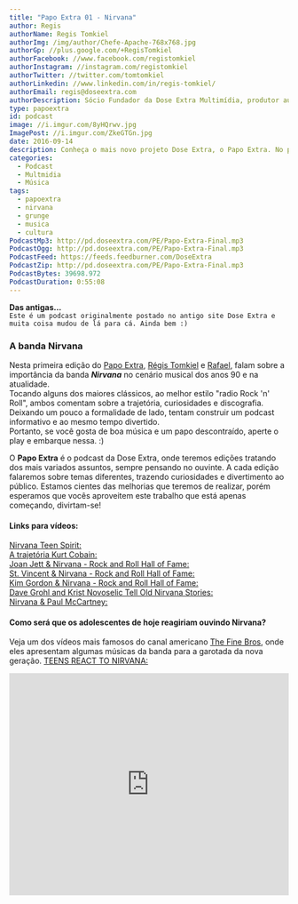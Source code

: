 ```yaml
---
title: "Papo Extra 01 - Nirvana"
author: Regis
authorName: Regis Tomkiel
authorImg: /img/author/Chefe-Apache-768x768.jpg
authorGp: //plus.google.com/+RegisTomkiel
authorFacebook: //www.facebook.com/registomkiel
authorInstagram: //instagram.com/registomkiel
authorTwitter: //twitter.com/tomtomkiel
authorLinkedin: //www.linkedin.com/in/regis-tomkiel/
authorEmail: regis@doseextra.com
authorDescription: Sócio Fundador da Dose Extra Multimídia, produtor audiovisual, desenvolvedor web, podcaster, escritor e quando sobra tempo, coleciona videogames e filmes independentes.
type: papoextra
id: podcast
image: //i.imgur.com/8yHQrwv.jpg
ImagePost: //i.imgur.com/ZkeGTGn.jpg
date: 2016-09-14
description: Conheça o mais novo projeto Dose Extra, o Papo Extra. No primeiro episódio, falaremos sobre umas das maiores bandas da história, o Nirvana!
categories:
  - Podcast
  - Multmidia
  - Música
tags:
  - papoextra
  - nirvana
  - grunge
  - musica
  - cultura
PodcastMp3: http://pd.doseextra.com/PE/Papo-Extra-Final.mp3
PodcastOgg: http://pd.doseextra.com/PE/Papo-Extra-Final.mp3
PodcastFeed: https://feeds.feedburner.com/DoseExtra
PodcastZip: http://pd.doseextra.com/PE/Papo-Extra-Final.mp3
PodcastBytes: 39698.972
PodcastDuration: 0:55:08
---
```

**Das antigas...**   
``Este é um podcast originalmente postado no antigo site Dose Extra e muita coisa mudou de lá para cá. Ainda bem :) ``   

### A banda Nirvana   
Nesta primeira edição do [Papo Extra](//blog.doseextra.com/posdcasts/papoextra "Papo Extra"), [Régis Tomkiel](//twitter.com/tomtomkiel "@tomtomkiel") e [Rafael](//twitter.com/RealRafaelB "@RealRafaelB"), falam sobre a importância da banda ***Nirvana*** no cenário musical dos anos 90 e na atualidade.   
Tocando alguns dos maiores clássicos, ao melhor estilo "radio Rock 'n' Roll", ambos comentam sobre a trajetória, curiosidades e discografia.    
Deixando um pouco a formalidade de lado, tentam construir um podcast informativo e ao mesmo tempo divertido.    
Portanto, se você gosta de boa música e um papo descontraído, aperte o play e embarque nessa. :)     

O **Papo Extra** é o podcast da Dose Extra, onde teremos edições tratando dos mais variados assuntos, sempre pensando no ouvinte. A cada edição falaremos sobre temas diferentes, trazendo curiosidades e divertimento ao público. Estamos cientes das melhorias que teremos de realizar, porém esperamos que vocês aproveitem este trabalho que está apenas começando, divirtam-se!      


#### Links para vídeos:

[Nirvana Teen Spirit:](//www.youtube.com/watch?v=Vy5sxEA_HbM&amp;list=UUoAjof5U4DgmgPaBye5WqIg "Primeira parte, YouTube")   
[A trajetória Kurt Cobain:](//www.youtube.com/watch?v=N3pP1k0FNGA "Completo")   
[Joan Jett &amp; Nirvana - Rock and Roll Hall of Fame:](//www.youtube.com/watch?v=o43yTvg2xWI "Smells Like Teen Spirit")   
[St. Vincent &amp; Nirvana - Rock and Roll Hall of Fame:](//www.youtube.com/watch?v=mOHvCIPPKH0 "Lithium")   
[Kim Gordon &amp; Nirvana - Rock and Roll Hall of Fame:](//www.youtube.com/watch?v=5cLijVT-j_0 "Aneurysm")   
[Dave Grohl and Krist Novoselic Tell Old Nirvana Stories:](//www.youtube.com/watch?v=HQLHygQwV7Q "Primeira parte, YouTube")   
[Nirvana &amp; Paul McCartney:](//www.youtube.com/watch?v=7a8j_LEryAs "Cut Me Some Slack")   

#### Como será que os adolescentes de hoje reagiriam ouvindo Nirvana?   
Veja um dos vídeos mais famosos do canal americano [The Fine Bros](//www.youtube.com/channel/UC0v-tlzsn0QZwJnkiaUSJVQ "TheFineBros"), onde eles apresentam algumas músicas da banda para a garotada da nova geração.
[TEENS REACT TO NIRVANA:](//www.youtube.com/watch?v=DGPbHUZQ-VE "No YouTube")    

<iframe width="100%" height="400px" src="https://www.youtube.com/embed/DGPbHUZQ-VE" frameborder="0" allowfullscreen></iframe>   
